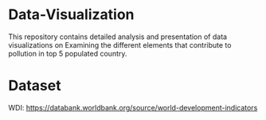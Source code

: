# Data-Visualization

This repository contains detailed analysis and presentation of data visualizations on Examining the different elements that contribute to pollution in top 5 populated country.

# Dataset
WDI: https://databank.worldbank.org/source/world-development-indicators
